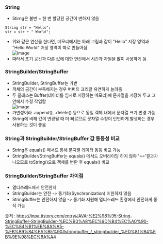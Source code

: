 ### String
- Stirng은 불변 = 한 번 할당된 공간이 변하지 않음
```
String str = "Hello";
str = str + " World";
```
- 위와 같은 연산을 한다면, 메모리에서는 아래 그림과 같이 "Hello" 저장 영역과 "Hello World" 저장 영역이 따로 만들어짐   
![image](https://github.com/user-attachments/assets/d6fc7b6c-606d-42a4-b2cc-3bf0c743b9e5)   
- 따라서 초기 공간과 다른 값에 대한 연산에서 시간과 자원을 많이 사용하게 됨

### StringBuilder/StringBuffer
- StringBuilder, StringBuffer는 가변
- 객체의 공간이 부족해지는 경우 버퍼의 크리글 유연하게 늘려줌
- 두 클래스는 Buffer(데이터를 임시로 저장하는 메모리)에 문자열을 저장해 두고 그 안에서 수정 작업함   
![image](https://github.com/user-attachments/assets/174ef361-5440-4ca0-be3b-2a0fc7825d06)   
- 가변성이라 .append(), .delete() 등으로 동일 객체 내에서 문자열 크기 변경 가능
- String에 비해 값이 변경될 때 더 빠르므로 문자열 수정이 빈번하게 발생하는 경우 사용하는 것이 좋음

### String과 StringBuilder/StringBuffer 값 동등성 비교
- String은 equals() 메서드 통해 문자열 데이터 동등 비교 가능
- StringBuilder/StringBuffer는 equals() 메서드 오버라이딩 하지 않아 '=='결과가 나오므로 toString()으로 객체를 변환 후 equals() 비교

### StringBuilder/StringBuffer 차이점
- 멀티쓰레드에서 안전한지
- StringBuilder는 안전 -> 동기화(Synchronization) 지원하지 않음
- StringBuffer는 안전하지 않음 -> 동기화 지원해 멀티스레드 환경에서 안전하게 동작 가능   
   
    
출처 : https://inpa.tistory.com/entry/JAVA-%E2%98%95-String-StringBuffer-StringBuilder-%EC%B0%A8%EC%9D%B4%EC%A0%90-%EC%84%B1%EB%8A%A5-%EB%B9%84%EA%B5%90#stringbuffer_/_stringbuilder_%ED%81%B4%EB%9E%98%EC%8A%A4
